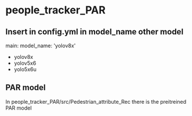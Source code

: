 # people_tracker_PAR


## Insert in config.yml in model_name other model
 main:
  model_name: 'yolov8x' 

  - yolov8x
  - yolov5x6
  - yolo5x6u
  
  ## PAR model 
  In people_tracker_PAR/src/Pedestrian_attribute_Rec there is the preitreined PAR model

